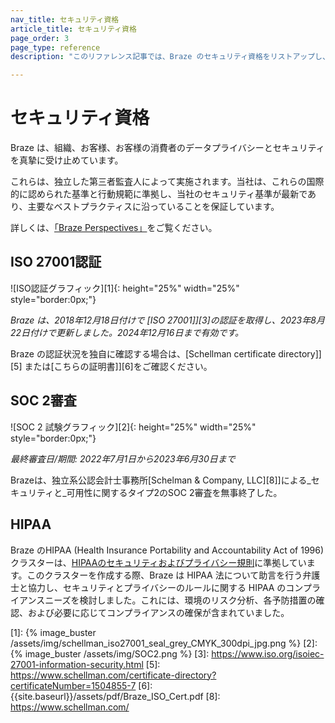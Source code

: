 ```yaml
---
nav_title: セキュリティ資格
article_title: セキュリティ資格
page_order: 3
page_type: reference
description: "このリファレンス記事では、Braze のセキュリティ資格をリストアップし、説明します。"

---
```


<!--
Warning! Other than routine updates to the ISO certification or SOC 2 examination dates and links, don't make any changes to this document without approval from the legal department.
-->

# セキュリティ資格

Braze は、組織、お客様、お客様の消費者のデータプライバシーとセキュリティを真摯に受け止めています。

これらは、独立した第三者監査人によって実施されます。当社は、これらの国際的に認められた基準と行動規範に準拠し、当社のセキュリティ基準が最新であり、主要なベストプラクティスに沿っていることを保証しています。

詳しくは、[「Braze Perspectives」](https://www.braze.com/perspectives/article/braze-soc-2-iso-27001-certified)をご覧ください。

## ISO 27001認証

![ISO認証グラフィック][1]{: height="25%" width="25%" style="border:0px;"}

_Braze は、2018年12月18日付けで \[ISO 27001]][3]の認証を取得し、2023年8月22日付けで更新しました。2024年12月16日まで有効です。_

Braze の認証状況を独自に確認する場合は、\[Schellman certificate directory]][5] または\[こちらの証明書]][6]をご確認ください。

## SOC 2審査

![SOC 2 試験グラフィック][2]{: height="25%" width="25%" style="border:0px;"}

_最終審査日/期間: 2022年7月1日から2023年6月30日まで_

Brazeは、独立系公認会計士事務所\[Schelman & Company, LLC][8]]による_セキュリティと_可用性に関するタイプ2のSOC 2審査を無事終了した。

## HIPAA

Braze のHIPAA (Health Insurance Portability and Accountability Act of 1996) クラスターは、[HIPAAのセキュリティおよびプライバシー規則](https://aspe.hhs.gov/report/health-insurance-portability-and-accountability-act-1996)に準拠しています。このクラスターを作成する際、Braze は HIPAA 法について助言を行う弁護士と協力し、セキュリティとプライバシーのルールに関する HIPAA のコンプライアンスニーズを検討しました。これには、環境のリスク分析、各予防措置の確認、および必要に応じてコンプライアンスの確保が含まれていました。

[1]: {% image_buster /assets/img/schellman_iso27001_seal_grey_CMYK_300dpi_jpg.png %}
[2]: {% image_buster /assets/img/SOC2.png %}
[3]: https://www.iso.org/isoiec-27001-information-security.html
[5]: https://www.schellman.com/certificate-directory?certificateNumber=1504855-7
[6]: {{site.baseurl}}/assets/pdf/Braze_ISO_Cert.pdf
[8]: https://www.schellman.com/
